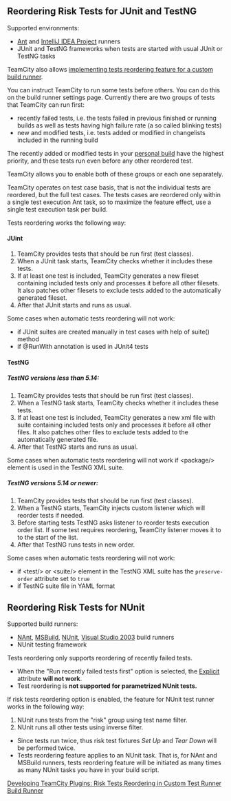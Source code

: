 [//]: # (title: Running Risk Group Tests First)
[//]: # (auxiliary-id: Running Risk Group Tests First)

<anchor name="testReorderingJUnitAndTestNG"/>

## Reordering Risk Tests for JUnit and TestNG
[//]: # (AltHead: testReorderingJUnitAndTestNG)

Supported environments:
* [Ant](ant.md) and [IntelliJ IDEA Project](intellij-idea-project.md) runners
* JUnit and TestNG frameworks when tests are started with usual JUnit or TestNG tasks

<tip>

TeamCity also allows [implementing tests reordering feature for a custom build runner](https://plugins.jetbrains.com/docs/teamcity/risk-tests-reordering-in-custom-test-runner.html).
</tip>

You can instruct TeamCity to run some tests before others. You can do this on the build runner settings page. Currently there are two groups of tests that TeamCity can run first:
* recently failed tests, i.e. the tests failed in previous finished or running builds as well as tests having high failure rate (a so called blinking tests)
* new and modified tests, i.e. tests added or modified in changelists included in the running build

<note>

The recently added or modified tests in your [personal build](personal-build.md) have the highest priority, and these tests run even before any other reordered test.
</note>

TeamCity allows you to enable both of these groups or each one separately.

TeamCity operates on test case basis, that is not the individual tests are reordered, but the full test cases. The tests cases are reordered only within a single test execution Ant task, so to maximize the feature effect, use a single test execution task per build.

Tests reordering works the following way:

#### JUint
1. TeamCity provides tests that should be run first (test classes).
2. When a JUnit task starts, TeamCity checks whether it includes these tests.
3. If at least one test is included, TeamCity generates a new fileset containing included tests only and processes it before all other filesets. It also patches other filesets to exclude tests added to the automatically generated fileset.
4. After that JUnit starts and runs as usual.

<note>

Some cases when automatic tests reordering will not work:
* if JUnit suites are created manually in test cases with help of suite() method
* if @RunWith annotation is used in JUnit4 tests
</note>

#### TestNG

##### TestNG versions less than 5.14:
1. TeamCity provides tests that should be run first (test classes).
2. When a TestNG task starts, TeamCity checks whether it includes these tests.
3. If at least one test is included, TeamCity generates a new xml file with suite containing included tests only and processes it before all other files. It also patches other files to exclude tests added to the automatically generated file.
4. After that TestNG starts and runs as usual.

<note>

Some cases when automatic tests reordering will not work
if &lt;package/&gt; element is used in the TestNG XML suite.
</note>

##### TestNG versions 5.14 or newer:
1. TeamCity provides tests that should be run first (test classes).
2. When a TestNG starts, TeamCity injects custom listener which will reorder tests if needed.
3. Before starting tests TestNG asks listener to reorder tests execution order list. If some test requires reordering, TeamCity listener moves it to to the start of the list.
4. After that TestNG runs tests in new order.

<note>

Some cases when automatic tests reordering will not work:
* if &lt;test/&gt; or &lt;suite/&gt; element in the TestNG XML suite has the `preserve-order` attribute set to `true`
* if TestNG suite file in YAML format
</note>

<anchor name="testReorderingForNUnit"/>

## Reordering Risk Tests for NUnit
[//]: # (AltHead: testReorderingForNUnit)

Supported build runners:
* [NAnt](nant.md), [MSBuild](msbuild.md), [NUnit](nunit.md), [Visual Studio 2003](visual-studio-2003.md) build runners
* NUnit testing framework

Tests reordering only supports reordering of recently failed tests. 


<note>

* When the "Run recently failed tests first" option is selected, the [Explicit](https://github.com/nunit/docs/wiki/Explicit-Attribute) attribute __will not work__.
* Test reordering is __not supported for parametrized NUnit tests.__
</note>


If risk tests reordering option is enabled, the feature for NUnit test runner works in the following way:
1. NUnit runs tests from the "risk" group using test name filter.
2. NUnit runs all other tests using inverse filter.

<note>

* Since tests run twice, thus risk test fixtures _Set Up_ and _Tear Down_ will be performed twice.
* Tests reordering feature applies to an NUnit task. That is, for NAnt and MSBuild runners, tests reordering feature will be initiated as many times as many NUnit tasks you have in your build script.
</note>


<seealso>
        <category ref="external">
            <a href="https://plugins.jetbrains.com/docs/teamcity/risk-tests-reordering-in-custom-test-runner.html">Developing TeamCity Plugins: Risk Tests Reordering in Custom Test Runner</a>
        </category>
        <category ref="admin-guide">
            <a href="build-runner.md">Build Runner</a>
        </category>
</seealso>